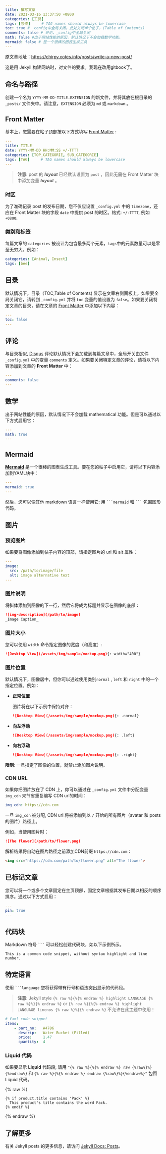 ```yaml
---
title: 撰写文章
date: 2021-03-16 13:37:50 +0800
categories: [工具]
tags: [写作]     # TAG names should always be lowercase
toc: true # _config中全局关闭，此处关闭单个帖子，(Table of Contents)
comments: false # 评论，_config中全局关闭
math: false #出于网站性能的原因，默认情况下不会加载数学功能。
mermaid: false # 是一个很棒的图表生成工具
---
```


原文章地址：https://chirpy.cotes.info/posts/write-a-new-post/

这是用 Jekyll 构建网站时，对文件的要求。我现在改用gitbook了。 

## 命名与路径

创建一个名为 `YYYY-MM-DD-TITLE.EXTENSION` 的新文件，并将其放在根目录的 `_posts/` 文件夹中。请注意，`EXTENSION` 必须为 `md` 或 `markdown` 。

## Front Matter

基本上，您需要在帖子顶部按以下方式填写 [Front Matter](https://jekyllrb.com/docs/front-matter/) :

```yaml
---
title: TITLE
date: YYYY-MM-DD HH:MM:SS +/-TTTT
categories: [TOP_CATEGORIE, SUB_CATEGORIE]
tags: [TAG]     # TAG names should always be lowercase
---
```

> **注意**: post 的 ***layout*** 已经默认设置为 `post` ，因此无需在 Front Matter 块中添加变量 ***layout*** 。

### 时区

为了准确记录 post 的发布日期，您不仅应设置 `_config.yml` 中的 `timezone`，还应在 Front Matter 块的字段 `date` 中提供 post 的时区。格式: `+/-TTTT`, 例如 `+0800`.

### 类别和标签

每篇文章的 `categories` 被设计为包含最多两个元素，`tags`中的元素数量可以是零至无穷大。例如：

```yaml
categories: [Animal, Insect]
tags: [bee]
```

## 目录

默认情况下，目录（TOC,Table of Contents) 显示在文章右侧面板上，如果要全局关闭它，请转到 `_config.yml` 并将 `toc` 变量的值设置为 `false`。如果要关闭特定文章的目录，请在文章的 [Front Matter](https://jekyllrb.com/docs/front-matter/) 中添加以下内容：

```yaml
---
toc: false
---
```

## 评论

与目录相似, [Disqus](https://disqus.com/) 评论默认情况下会加载到每篇文章中，全局开关由文件 `_config.yml` 中的变量 `comments` 定义。如果要关闭特定文章的评论，请将以下内容添加到文章的 **Front Matter** 中：

```yaml
---
comments: false
---
```

## 数学

出于网站性能的原因，默认情况下不会加载 mathematical 功能。但是可以通过以下方式启用它：

```yaml
---
math: true
---
```

## Mermaid

[**Mermaid**](https://github.com/mermaid-js/mermaid) 是一个很棒的图表生成工具。要在您的帖子中启用它，请将以下内容添加到YAML块中：

```yml
---
mermaid: true
---
```

然后，您可以像其他 markdown 语言一样使用它: 用 ```` ```mermaid ```` 和 ```` ``` ```` 包围图形代码。

## 图片

### 预览图片

如果要将图像添加到帖子内容的顶部，请指定图片的 url 和 alt 属性：

```yaml
---
image:
  src: /path/to/image/file
  alt: image alternative text
---
```

### 图片说明

将斜体添加到图像的下一行，然后它将成为标题并显示在图像的底部：

```markdown
![img-description](/path/to/image)
_Image Caption_
```

### 图片大小

您可以使用 `width` 命令指定图像的宽度（和高度）:

```markdown
![Desktop View](/assets/img/sample/mockup.png){: width="400"}
```

### 图片位置

默认情况下，图像居中，但你可以通过使用类别`normal` , `left` 和 `right` 中的一个指定位置。例如：

- **正常位置**

  图片将在以下示例中保持对齐：

  ```markdown
  ![Desktop View](/assets/img/sample/mockup.png){: .normal}
  ```

- **向左浮动**

  ```markdown
  ![Desktop View](/assets/img/sample/mockup.png){: .left}
  ```

- **向右浮动**

  ```markdown
  ![Desktop View](/assets/img/sample/mockup.png){: .right}
  ```

**限制**: 一旦指定了图像的位置，就禁止添加图片说明。

### CDN URL

如果你把图片放在了 CDN 上，你可以通过在 `_config.yml` 文件中分配变量 `img_cdn` 来节省重复编写 CDN url的时间：

```yaml
img_cdn: https://cdn.com
```

一旦 `img_cdn` 被分配, CDN url 将被添加到以 `/` 开始的所有图片（avatar 和 posts的图片）路径上。

例如，当使用图片时：

```markdown
![The flower](/path/to/flower.png)
```

解析结果将自动在图片路径之前添加CDN前缀 `https://cdn.com`：

```html
<img src="https://cdn.com/path/to/flower.png" alt="The flower">
```

## 已标记文章

您可以将一个或多个文章固定在主页顶部，固定文章根据其发布日期以相反的顺序排序。通过以下方式启用：

```yaml
---
pin: true
---
```

## 代码块

Markdown 符号 ```` ``` ```` 可以轻松创建代码块，如以下示例所示。

```
This is a common code snippet, without syntax highlight and line number.
```

## 特定语言

使用 ```` ```language ```` 您将获得带有行号和语法突出显示的代码段。

> **注意**: Jekyll style `{% raw %}{%{% endraw %} highlight LANGUAGE {% raw %}%}{% endraw %}` or `{% raw %}{%{% endraw %} highlight LANGUAGE linenos {% raw %}%}{% endraw %}` 不允许在此主题中使用！

```yaml
# Yaml code snippet
items:
    - part_no:   A4786
      descrip:   Water Bucket (Filled)
      price:     1.47
      quantity:  4
```

### Liquid 代码

如果要显示 **Liquid** 代码段, 请用 `"{% raw %}{%{% endraw %} raw {%raw%}%}{%endraw%}` 和 `{% raw %}{%{% endraw %} endraw {%raw%}%}{%endraw%}"` 包围 Liquid 代码。

{% raw %}
```liquid
{% if product.title contains 'Pack' %}
  This product's title contains the word Pack.
{% endif %}
```
{% endraw %}

## 了解更多

有关 Jekyll posts 的更多信息，请访问 [Jekyll Docs: Posts](https://jekyllrb.com/docs/posts/)。
